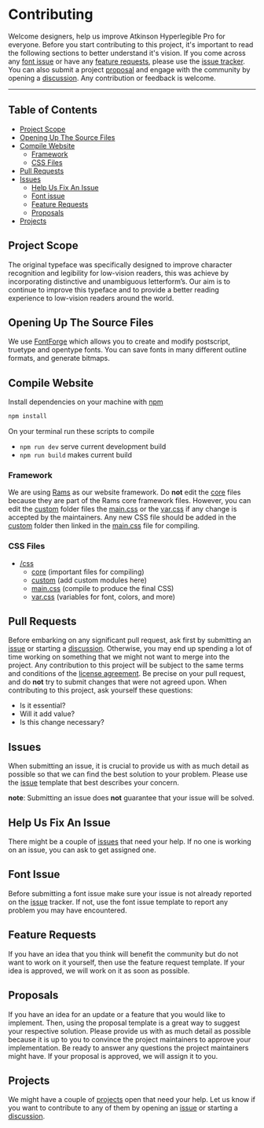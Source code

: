 # Contributing

Welcome designers, help us improve Atkinson Hyperlegible Pro for everyone. Before you start contributing to this project, it's important to read the following sections to better understand it's vision. If you come across any [font issue](#font-issue) or have any [feature requests](#feature-requests), please use the [issue tracker](https://github.com/jacobxperez/atkinson-hyperlegible-pro/issues). You can also submit a project [proposal](#proposals) and engage with the community by opening a [discussion](https://github.com/jacobxperez/atkinson-hyperlegible-pro/discussions). Any contribution or feedback is welcome.

---

## Table of Contents

* [Project Scope](#project-scope)
* [Opening Up The Source Files](#opening-up-the-source-files)
* [Compile Website](#compile-website)
  * [Framework](#framework)
  * [CSS Files](#css-files)
* [Pull Requests](#pull-requests)
* [Issues](#issues)
  * [Help Us Fix An Issue](#help-us-fix-an-issue)
  * [Font issue](#font-issue)
  * [Feature Requests](#feature-requests)
  * [Proposals](#proposals)
* [Projects](#projects)

## Project Scope

The original typeface was specifically designed to improve character recognition
and legibility for low-vision readers, this was achieve by incorporating distinctive
and unambiguous letterform’s. Our aim is to continue to improve this typeface and to
provide a better reading experience to low-vision readers around the world.

## Opening Up The Source Files

We use [FontForge](https://fontforge.org/en-US/) which allows you to create and
modify postscript, truetype and opentype fonts. You can save fonts in many different
outline formats, and generate bitmaps.

## Compile Website

Install dependencies on your machine with [npm](https://www.npmjs.com/)

```bash
npm install
```

On your terminal run these scripts to compile

* `npm run dev` serve current development build
* `npm run build` makes current build

### Framework

We are using [Rams](https://github.com/jacobxperez/rams) as our website framework. Do **not** edit the [core](https://github.com/jacobxperez/atkinson-hyperlegible-pro/tree/main/sources/website/css/core) files because they are part of the Rams core framework files. However, you can edit the [custom](https://github.com/jacobxperez/atkinson-hyperlegible-pro/tree/main/sources/website/css/custom) folder files the [main.css](https://github.com/jacobxperez/atkinson-hyperlegible-pro/blob/main/sources/website/css/main.css) or the [var.css](https://github.com/jacobxperez/atkinson-hyperlegible-pro/blob/main/sources/website/css/var.css) if any change is accepted by the maintainers. Any new CSS file should be added in the [custom](https://github.com/jacobxperez/atkinson-hyperlegible-pro/tree/main/sources/website/css/custom) folder then linked in the [main.css](https://github.com/jacobxperez/atkinson-hyperlegible-pro/blob/main/sources/website/css/main.css) file for compiling.

### CSS Files

* [/css](https://github.com/jacobxperez/atkinson-hyperlegible-pro/tree/main/sources/website/css/)
  * [core](https://github.com/jacobxperez/atkinson-hyperlegible-pro/tree/main/sources/website/css/core) (important files for compiling)
  * [custom](https://github.com/jacobxperez/atkinson-hyperlegible-pro/tree/main/sources/website/css/custom) (add custom modules here)
  * [main.css](https://github.com/jacobxperez/atkinson-hyperlegible-pro/blob/main/sources/website/css/main.css) (compile to produce the final CSS)
  * [var.css](https://github.com/jacobxperez/atkinson-hyperlegible-pro/blob/main/sources/website/css/var.css) (variables for font, colors, and more)

## Pull Requests

Before embarking on any significant pull request, ask first by submitting an
[issue](https://github.com/jacobxperez/atkinson-hyperlegible-pro/issues/new/choose)
or starting a [discussion](https://github.com/jacobxperez/atkinson-hyperlegible-pro/discussions).
Otherwise, you may end up spending a lot of time working on something that we might
not want to merge into the project. Any contribution to this project will be subject
to the same terms and conditions of the [license agreement](https://github.com/jacobxperez/atkinson-hyperlegible-pro#license).
Be precise on your pull request, and do **not** try to submit changes that were
not agreed upon. When contributing to this project, ask yourself these questions:

* Is it essential?
* Will it add value?
* Is this change necessary?

## Issues

When submitting an issue, it is crucial to provide us with as much detail as
possible so that we can find the best solution to your problem. Please use the
[issue](https://github.com/jacobxperez/atkinson-hyperlegible-pro/issues/new/choose)
template that best describes your concern.

**note**: Submitting an issue does **not** guarantee that your issue will be solved.

## Help Us Fix An Issue

There might be a couple of [issues](https://github.com/jacobxperez/atkinson-hyperlegible-pro/issues)
that need your help. If no one is working on an issue, you can ask to get assigned one.

## Font Issue

Before submitting a font issue make sure your issue is not already reported on the
[issue](https://github.com/jacobxperez/atkinson-hyperlegible-pro/issues) tracker.
If not, use the font issue template to report any problem you may have encountered.

## Feature Requests

If you have an idea that you think will benefit the community but do not want to
work on it yourself, then use the feature request template. If your idea is approved,
we will work on it as soon as possible.

## Proposals

If you have an idea for an update or a feature that you would like to implement.
Then, using the proposal template is a great way to suggest your respective solution.
Please provide us with as much detail as possible because it is up to you to convince
the project maintainers to approve your implementation. Be ready to answer any questions
the project maintainers might have. If your proposal is approved, we will assign it to you.

## Projects

We might have a couple of [projects](https://github.com/jacobxperez/atkinson-hyperlegible-pro/projects?query=is%3Aopen)
open that need your help. Let us know if you want to contribute to any of them by opening
an [issue](https://github.com/jacobxperez/atkinson-hyperlegible-pro/issues/new/choose)
or starting a [discussion](https://github.com/jacobxperez/atkinson-hyperlegible-pro/discussions).
